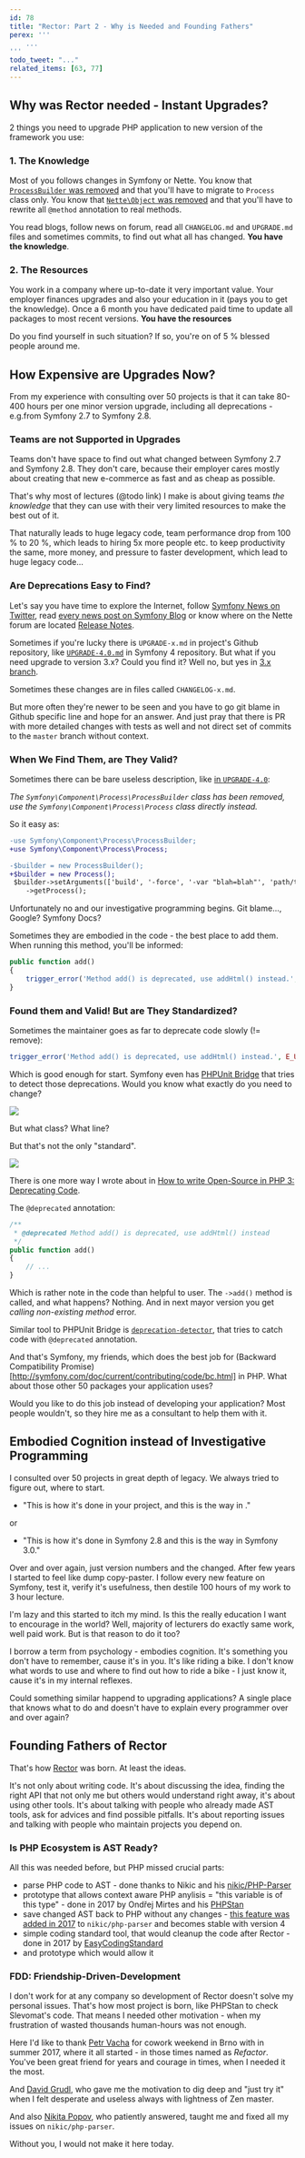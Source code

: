 ```yaml
---
id: 78
title: "Rector: Part 2 - Why is Needed and Founding Fathers"
perex: '''
    ...  
'''
todo_tweet: "..."
related_items: [63, 77] 
---
```


## Why was Rector needed - Instant Upgrades? 

2 things you need to upgrade PHP application to new version of the framework you use:

### 1. The Knowledge

Most of you follows changes in Symfony or Nette. You know that [`ProcessBuilder` was removed](https://github.com/symfony/symfony/blob/master/UPGRADE-4.0.md#process) and that you'll have to migrate to `Process` class only. You know that [`Nette\Object` was removed](https://forum.nette.org/cs/26250-pojdte-otestovat-nette-2-4-rc) and that you'll have to rewrite all `@method` annotation to real methods.

You read blogs, follow news on forum, read all `CHANGELOG.md` and `UPGRADE.md` files and sometimes commits, to find out what all has changed. **You have the knowledge**.

### 2. The Resources

You work in a company where up-to-date it very important value. Your employer finances upgrades and also your education in it (pays you to get the knowledge). Once a 6 month you have dedicated paid time to update all packages to most recent versions. **You have the resources**

Do you find yourself in such situation? If so, you're on of 5 % blessed people around me.

## How Expensive are Upgrades Now?

From my experience with consulting over 50 projects is that it can take 80-400 hours per one minor version upgrade, including all deprecations - e.g.from Symfony 2.7 to Symfony 2.8. 

### Teams are not Supported in Upgrades

Teams don't have space to find out what changed between Symfony 2.7 and Symfony 2.8. They don't care, because their employer cares mostly about creating that new e-commerce as fast and as cheap as possible. 
  
That's why most of lectures (@todo link) I make is about giving teams *the knowledge* that they can use with their very limited resources to make the best out of it.
 
That naturally leads to huge legacy code, team performance drop from 100 % to 20 %, which leads to hiring 5x more people etc. to keep productivity the same, more money, and pressure to faster development, which lead to huge legacy code...
  
### Are Deprecations Easy to Find?
 
Let's say you have time to explore the Internet, follow [Symfony News on Twitter](https://twitter.com/symfony_en), read [every news post on Symfony Blog](http://symfony.com/blog/category/living-on-the-edge) or know where on the Nette forum are located [Release Notes](https://forum.nette.org/en/f78-release-announcements-news).

Sometimes if you're lucky there is `UPGRADE-x.md` in project's Github repository, like [`UPGRADE-4.0.md`](https://github.com/symfony/symfony/blob/master/UPGRADE-4.0.md) in Symfony 4 repository. But what if you need upgrade to version 3.x? Could you find it? Well no, but yes in [3.x branch](https://github.com/symfony/symfony/tree/3.4).

Sometimes these changes are in files called `CHANGELOG-x.md`.

But more often they're newer to be seen and you have to go git blame in Github specific line and hope for an answer. And just pray that there is PR with more detailed changes with tests as well and not direct set of commits to the `master` branch without context.

### When We Find Them, are They Valid?

Sometimes there can be bare useless description, like [in `UPGRADE-4.0`](https://github.com/symfony/symfony/blob/master/UPGRADE-4.0.md#process):

*The `Symfony\Component\Process\ProcessBuilder` class has been removed, use the `Symfony\Component\Process\Process` class directly instead.*

So it easy as:

```diff
-use Symfony\Component\Process\ProcessBuilder;
+use Symfony\Component\Process\Process;

-$builder = new ProcessBuilder();
+$builder = new Process();
 $builder->setArguments(['build', '-force', '-var "blah=blah"', 'path/to/json.json'])
    ->getProcess();
```

Unfortunately no and our investigative programming begins. Git blame..., Google? Symfony Docs?

Sometimes they are embodied in the code - the best place to add them. When running this method, you'll be informed: 
 
```php
public function add()
{
    trigger_error('Method add() is deprecated, use addHtml() instead.', E_USER_DEPRECATED);
}
```

### Found them and Valid! But are They Standardized?

Sometimes the maintainer goes as far to deprecate code slowly (!= remove):

```php
trigger_error('Method add() is deprecated, use addHtml() instead.', E_USER_DEPRECATED);
```

Which is good enough for start. Symfony even has [PHPUnit Bridge](https://symfony.com/doc/current/components/phpunit_bridge.html) that tries to detect those deprecations. Would you know what exactly do you need to change?

<img src="https://symfony.com/doc/current/_images/report.png">

But what class? What line?

But that's not the only "standard".

<a href="https://xkcd.com/927/
">
    <img src="https://imgs.xkcd.com/comics/standards.png">
</a>

There is one more way I wrote about in [How to write Open-Source in PHP 3: Deprecating Code](/blog/2017/09/11/how-to-write-open-source-in-php-3-deprecating-code/#today-s-topic-changed-method-name). 

The `@deprecated` annotation:

```php
/**
 * @deprecated Method add() is deprecated, use addHtml() instead
 */
public function add()
{
    // ...
}
```

Which is rather note in the code than helpful to user. The `->add()` method is called, and what happens? Nothing. And in next mayor version you get *calling non-existing method* error.

Similar tool to PHPUnit Bridge is [`deprecation-detector`](https://github.com/sensiolabs-de/deprecation-detector), that tries to catch code with `@deprecated` annotation.

And that's Symfony, my friends, which does the best job for (Backward Compatibility Promise)[http://symfony.com/doc/current/contributing/code/bc.html] in PHP. What about those other 50 packages your application uses?

Would you like to do this job instead of developing your application? Most people wouldn't, so they hire me as a consultant to help them with it.

## Embodied Cognition instead of Investigative Programming

I consulted over 50 projects in great depth of legacy. We always tried to figure out, where to start. 

- "This is how it's done in your project, and this is the way in <the-desired-framework>."

or

- "This is how it's done in Symfony 2.8 and this is the way in Symfony 3.0."

Over and over again, just version numbers and the <the-desired-framework> changed. After few years I started to feel like dump copy-paster. I follow every new feature on Symfony, test it, verify it's usefulness, then destile 100 hours of my work to 3 hour lecture.
 
I'm lazy and this started to itch my mind. Is this the really education I want to encourage in the world? Well, majority of lecturers do exactly same work, well paid work. But is that reason to do it too?

I borrow a term from psychology - embodies cognition. It's something you don't have to remember, cause it's in you. It's like riding a bike. I don't know what words to use and where to find out how to ride a bike - I just know it, cause it's in  my internal reflexes.
 
Could something similar happend to upgrading applications? A single place that knows what to do and doesn't have to explain every programmer over and over again?

## Founding Fathers of Rector

That's how [Rector](https://github.com/rectorphp/rector) was born. At least the ideas.

It's not only about writing code. It's about discussing the idea, finding the right API that not only me but others would understand right away, it's about using other tools. It's about talking with people who already made AST tools, ask for advices and find possible pitfalls. It's about reporting issues and talking with people who maintain  projects you depend on.

### Is PHP Ecosystem is AST Ready?

All this was needed before, but PHP missed crucial parts:  

- parse PHP code to AST - done thanks to Nikic and his [nikic/PHP-Parser](https://github.com/nikic/PHP-Parser) 
- prototype that allows context aware PHP anylisis = "this variable is of this type" - done in 2017 by Ondřej Mirtes and his [PHPStan](/blog/2017/01/28/why-I-switched-scrutinizer-for-phpstan-and-you-should-too/)
- save changed AST back to PHP without any changes - [this feature was added in 2017](https://github.com/nikic/PHP-Parser/blob/master/doc/component/Pretty_printing.markdown#formatting-preserving-pretty-printing) to `nikic/php-parser` and becomes stable with version 4 
- simple coding standard tool, that would cleanup the code after Rector - done in 2017 by [EasyCodingStandard](https://github.com/Symplify/EasyCodingStandard)
- and prototype which would allow it

### FDD: Friendship-Driven-Development

I don't work for at any company so development of Rector doesn't solve my personal issues. That's how most project is born, like PHPStan to check Slevomat's code. That means I needed other motivation - when my frustration of wasted thousands human-hours was not enough. 
 
Here I'd like to thank [Petr Vacha](https://) for cowork weekend in Brno with in summer 2017, where it all started - in those times named as *Refactor*. You've been great friend for years and courage in times, when I needed it the most.
 
And [David Grudl](https://davidgrudl.com/), who gave me the motivation to dig deep and "just try it" when I felt desperate and useless always with lightness of Zen master. 

And also [Nikita Popov](http://nikic.github.com/), who patiently answered, taught me and fixed all my issues on `nikic/php-parser`. 

Without you, I would not make it here today.

